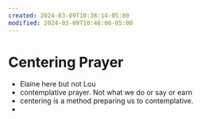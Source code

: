 ```yaml
---
created: 2024-03-09T10:38:14-05:00
modified: 2024-03-09T10:46:06-05:00
---
```


# Centering Prayer

- Elaine here but not Lou 
- contemplative prayer. Not what we do or say or earn 
- centering is a method preparing us to contemplative. 
-

